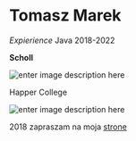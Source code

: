 # Tomasz Marek
*Expierience*
    Java 2018-2022
  
  **Scholl**

   ![enter image description here](https://img.shields.io/badge/GitHub-181717.svg?style=for-the-badge&logo=GitHub&logoColor=white)

  Happer College
  
   ![enter image description here](https://img.shields.io/badge/Git-F05032.svg?style=for-the-badge&logo=Git&logoColor=white)

  2018
zapraszam na moja [strone](https://stackedit.io/app#)




<!--
**tomekmk15/tomekmk15** is a ✨ _special_ ✨ repository because its `README.md` (this file) appears on your GitHub profile.

Here are some ideas to get you started:

- 🔭 I’m currently working on ...
- 🌱 I’m currently learning ...
- 👯 I’m looking to collaborate on ...
- 🤔 I’m looking for help with ...
- 💬 Ask me about ...
- 📫 How to reach me: ...
- 😄 Pronouns: ...
- ⚡ Fun fact: ...
-->
